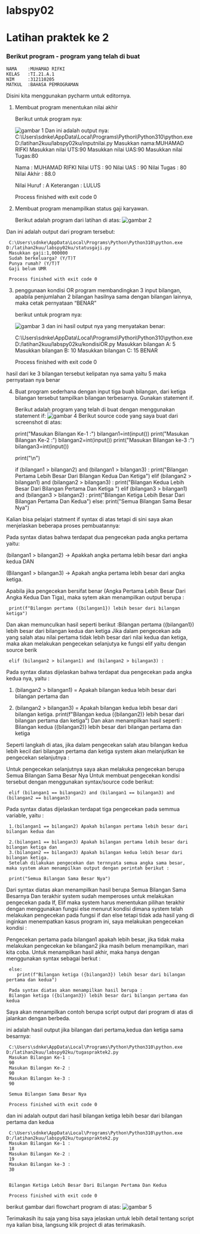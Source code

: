 # labspy02
# Latihan praktek ke 2
### Berikut program - program yang telah di buat
    NAMA    :MUHAMAD RIFKI
    KELAS   :TI.21.A.1
    NIM     :312110205
    MATKUL  :BAHASA PEMROGRAMAN
Disini kita menggunakan pycharm untuk editornya.<p>
1. Membuat program menentukan nilai akhir<p>
Berikut untuk program nya:<p>
![gambar 1](screenshot/ss1.png)
Dan ini adalah output nya:
    C:\Users\sdnke\AppData\Local\Programs\Python\Python310\python.exe D:/latihan2kuu/labspy02ku/inputnilai.py
    Masukkan nama:MUHAMAD RIFKI
    Masukkan nilai UTS:90
    Masukkan nilai UAS:90
    Masukkan nilai Tugas:80

    Nama : MUHAMAD RIFKI
    Nilai UTS : 90
    Nilai UAS : 90
    Nilai Tugas : 80
    Nilai Akhir : 88.0

    Nilai Huruf : A
    Keterangan : LULUS

    Process finished with exit code 0

2. Membuat program menampilkan status gaji karyawan.<p>
Berikut adalah program dari latihan di atas:
![gambar 2](screenshot/ss2.png)

Dan ini adalah output dari program tersebut:<p>

     C:\Users\sdnke\AppData\Local\Programs\Python\Python310\python.exe D:/latihan2kuu/labspy02ku/statusgaji.py
     Masukkan gaji:1,000000
     Sudah berkeluarga? (Y/T)T
     Punya rumah? (Y/T)T
     Gaji belum UMR
     
     Process finished with exit code 0

3. penggunaan kondisi OR
program membandingkan 3 input bilangan, apabila penjumlahan 2 bilangan hasilnya
sama dengan bilangan lainnya, maka cetak pernyataan “BENAR”<p>
berikut untuk program nya:<p>
![gambar 3](screenshot/ss3.png)
dan ini hasil output nya yang menyatakan benar:

     C:\Users\sdnke\AppData\Local\Programs\Python\Python310\python.exe D:/latihan2kuu/labspy02ku/kondisiOR.py
     Masukkan bilangan A: 5
     Masukkan bilangan B: 10
     Masukkan bilangan C: 15
     BENAR

     Process finished with exit code 0

hasil dari ke 3 bilangan tersebut kelipatan nya sama yaitu 5 maka pernyataan nya benar<P>

4. Buat program sederhana dengan input tiga buah bilangan, dari ketiga bilangan
tersebut tampilkan bilangan terbesarnya. Gunakan statement if.<p>
Berikut adalah program yang telah di buat dengan menggunakan statement if:
![gambar 4](screenshot/ss4.png)
Berikut source code yang saya buat dari screenshot di atas:<p>

     print("Masukan Bilangan Ke-1 :")
     bilangan1=int(input())
     print("Masukan Bilangan Ke-2 :")
     bilangan2=int(input())
     print("Masukan Bilangan ke-3 :")
     bilangan3=int(input())

     print("\n")

     if (bilangan1 > bilangan2) and (bilangan1 > bilangan3) :
        print("Bilangan Pertama Lebih Besar Dari Bilangan Kedua Dan Ketiga")
     elif (bilangan2 > bilangan1) and (bilangan2 > bilangan3) :
        print("Bilangan Kedua Lebih Besar Dari Bilangan Pertama Dan Ketiga ")
     elif (bilangan3 > bilangan1) and (bilangan3 > bilangan2) :
        print("Bilangan Ketiga Lebih Besar Dari Bilangan Pertama Dan Kedua")
     else:
        print("Semua Bilangan Sama Besar Nya")

Kalian bisa pelajari statment if syntax di atas tetapi di sini saya akan menjelaskan beberapa proses pembuatannya:<p>
Pada syntax diatas bahwa terdapat dua pengecekan pada angka pertama yaitu:

(bilangan1 > bilangan2) -> Apakkah angka pertama lebih besar dari angka kedua DAN

(Bilangan1 > bilangan3) -> Apakah angka pertama lebih besar dari angka ketiga.

Apabila jika pengecekan bersifat benar (Angka Pertama Lebih Besar Dari Angka Kedua Dan Tiga), maka sytem akan menampilkan output berupa :

     print(f"Bilangan pertama ({bilangan1}) lebih besar dari bilangan ketiga")

Dan akan memunculkan hasil seperti berikut :Bilangan pertama ({bilangan1}) lebih besar dari bilangan kedua dan ketiga
Jika dalam pengecekan ada yang salah atau nilai pertama tidak lebih besar dari nilai kedua dan ketiga, maka akan melakukan pengecekan selanjutya ke fungsi elif yaitu dengan source berik

     elif (bilangan2 > bilangan1) and (bilangan2 > bilangan3) :

Pada syntax diatas dijelaskan bahwa terdapat dua pengecekan pada angka kedua nya, yaitu :

1. (bilangan2 > bilangan1) = Apakah bilangan kedua lebih besar dari bilangan pertama dan

2. (bilangan2 > bilangan3) = Apakah bilangan kedua lebih besar dari bilangan ketiga. 
print(f"Bilangan kedua ({bilangan2)} lebih besar dari bilangan pertama dan ketiga")
Dan akan menampilkan hasil seperti : Bilangan kedua ({bilangan2)} lebih besar dari bilangan pertama dan ketiga

Seperti langkah di atas, jika dalam pengecekan salah atau bilangan kedua lebih kecil dari bilangan pertama dan ketiga system akan melanjutkan ke pengecekan selanjutnya :

Untuk pengecekan selanjutnya saya akan melakuka pengecekan berupa Semua Bilangan Sama Besar Nya
Untuk membuat pengecekan kondisi tersebut dengan menggunakan syntax/source code berikut:

     elif (bilangan1 == bilangan2) and (bilangan1 == bilangan3) and (bilangan2 == bilangan3)

Pada syntax diatas dijelaskan terdapat tiga pengecekan pada semmua variable, yaitu :

     1.(bilangan1 == bilangan2) Apakah bilangan pertama lebih besar dari bilangan kedua dan

     2.(bilangan1 == bilangan3) Apakah bilangan pertama lebih besar dari bilangan ketiga dan
     3.(bilangan2 == bilangan3) Apakah bilangan kedua lebih besar dari bilangan ketiga.
     Setelah dilakukan pengecekan dan ternnyata semua angka sama besar, maka system akan menampilkan output dengan perintah berikut :
 
     print("Semua Bilangan Sama Besar Nya")

Dari syntax diatas akan menampilkan hasil berupa Semua Bilangan Sama Besarnya
Dan terakhir system sudah memperoses untuk melakukan pengecekan pada If, Elif maka system harus menentukan pilihan terakhir dengan menggunakan fungsi else menurut kondisi dimana system telah melakukan pengecekan pada fungsi if dan else tetapi tidak ada hasil yang di inginkan menempatkan kasus program ini, saya melakukan pengecekan kondisi :

Pengecekan pertama pada bilangan1 apakah lebih besar, jika tidak maka melakukan pengecekan ke bilangan2 jika masih belum menampilkan, mari kita coba.
Untuk menampilkan hasil akhir, maka hanya dengan menggunakan syntax sebagai berkut :

     else:
        print(f"Bilangan ketiga ({bilangan3}) lebih besar dari bilangan pertama dan kedua")

     Pada syntax diatas akan menampilkan hasil berupa :
     Bilangan ketiga ({bilangan3}) lebih besar dari bilangan pertama dan kedua

Saya akan menampilkan contoh berupa script output dari program di atas di jalankan dengan berbeda.<p>
ini adalah hasil output jika bilangan dari pertama,kedua dan ketiga sama besarnya:<p>

     C:\Users\sdnke\AppData\Local\Programs\Python\Python310\python.exe D:/latihan2kuu/labspy02ku/tugaspraktek2.py
     Masukan Bilangan Ke-1 :
     90
     Masukan Bilangan Ke-2 :
     90
     Masukan Bilangan ke-3 :
     90

     Semua Bilangan Sama Besar Nya

     Process finished with exit code 0

dan ini adalah output dari hasil  bilangan ketiga lebih besar dari bilangan pertama dan kedua

     C:\Users\sdnke\AppData\Local\Programs\Python\Python310\python.exe D:/latihan2kuu/labspy02ku/tugaspraktek2.py
     Masukan Bilangan Ke-1 :
     18
     Masukan Bilangan Ke-2 :
     19
     Masukan Bilangan ke-3 :
     30

     
     Bilangan Ketiga Lebih Besar Dari Bilangan Pertama Dan Kedua

     Process finished with exit code 0

berikut gambar dari flowchart program di atas:
![gambar 5](screenshot/ss5.png)

Terimakasih itu saja yang bisa saya jelaskan untuk lebih detail tentang script nya kalian bisa,
langsung klik project di atas terimakasih.<p>


